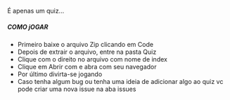 É apenas um quiz...

##### COMO jOGAR #####
- Primeiro baixe o arquivo Zip clicando em Code 
- Depois de extrair o arquivo, entre na pasta Quiz
- Clique com o direito no arquivo com nome de index
- Clique em Abrir com e abra com seu navegador
- Por último divirta-se jogando
- Caso tenha algum bug ou tenha uma ideia de adicionar algo ao quiz vc pode criar uma nova issue na aba issues